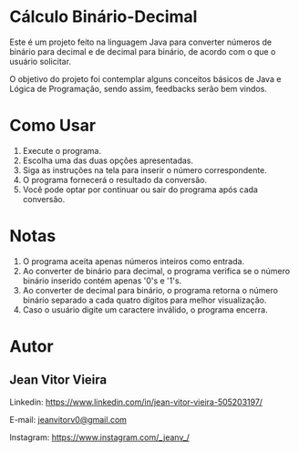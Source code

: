 # Cálculo Binário-Decimal
Este é um projeto feito na linguagem Java para converter números de binário para decimal e de decimal para binário, de acordo com o que o usuário solicitar.

O objetivo do projeto foi contemplar alguns conceitos básicos de Java e Lógica de Programação, sendo assim, feedbacks serão bem vindos.

# Como Usar
1. Execute o programa.
2. Escolha uma das duas opções apresentadas.
3. Siga as instruções na tela para inserir o número correspondente.
4. O programa fornecerá o resultado da conversão.
5. Você pode optar por continuar ou sair do programa após cada conversão.

# Notas
1. O programa aceita apenas números inteiros como entrada. 
2. Ao converter de binário para decimal, o programa verifica se o número binário inserido contém apenas '0's e '1's.
3. Ao converter de decimal para binário, o programa retorna o número binário separado a cada quatro dígitos para melhor visualização.
4. Caso o usuário digite um caractere inválido, o programa encerra.

# Autor
## Jean Vitor Vieira
Linkedin:
https://www.linkedin.com/in/jean-vitor-vieira-505203197/

E-mail:
jeanvitorv0@gmail.com

Instagram: https://www.instagram.com/_jeanv_/
